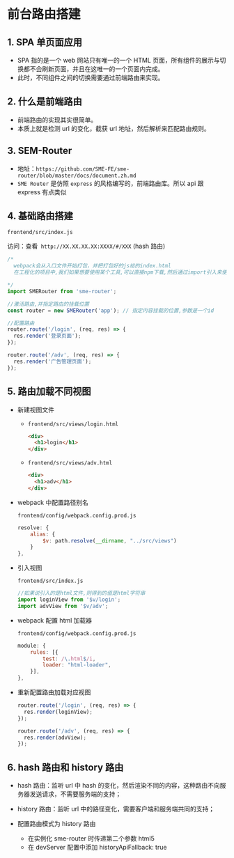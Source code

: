 # 前台路由搭建

## 1. SPA 单页面应用

- SPA 指的是一个 web 网站只有唯一的一个 HTML 页面，所有组件的展示与切换都不会刷新页面，并且在这唯一的一个页面内完成。
- 此时，不同组件之间的切换需要通过前端路由来实现。

## 2. 什么是前端路由

- 前端路由的实现其实很简单。
- 本质上就是检测 url 的变化，截获 url 地址，然后解析来匹配路由规则。

## 3. SEM-Router

- 地址：`https://github.com/SME-FE/sme-router/blob/master/docs/document.zh.md`
- `SME Router` 是仿照 `express` 的风格编写的，前端路由库。所以 api 跟 express 有点类似

## 4. 基础路由搭建

`frontend/src/index.js`

访问：查看` http://XX.XX.XX.XX:XXXX/#/XXX` (hash 路由)

```js
/* 
  webpack会从入口文件开始打包，并把打包好的js给的index.html
  在工程化的项目中,我们如果想要使用某个工具,可以直接npm下载,然后通过import引入来使用

*/
import SMERouter from 'sme-router';

//激活路由,并指定路由的挂载位置
const router = new SMERouter('app'); // 指定内容挂载的位置,参数是一个id

//配置路由
router.route('/login', (req, res) => {
  res.render('登录页面');
});

router.route('/adv', (req, res) => {
  res.render('广告管理页面');
});
```

## 5. 路由加载不同视图

- 新建视图文件

  - `frontend/src/views/login.html`

    ```html
    <div>
      <h1>login</h1>
    </div>
    ```

  - `frontend/src/views/adv.html`

    ```html
    <div>
      <h1>adv</h1>
    </div>
    ```

- webpack 中配置路径别名

  `frontend/config/webpack.config.prod.js`

  ```js
  resolve: {
      alias: {
          $v: path.resolve(__dirname, "../src/views")
      }
  },
  ```

- 引入视图

  `frontend/src/index.js`

  ```js
  //如果说引入的是html文件,则得到的值是html字符串
  import loginView from '$v/login';
  import advView from '$v/adv';
  ```

- webpack 配置 html 加载器

  `frontend/config/webpack.config.prod.js`

  ```js
  module: {
      rules: [{
          test: /\.html$/i,
          loader: "html-loader",
      }],
  },
  ```

- 重新配置路由加载对应视图

  ```js
  router.route('/login', (req, res) => {
    res.render(loginView);
  });

  router.route('/adv', (req, res) => {
    res.render(advView);
  });
  ```

## 6. hash 路由和 history 路由

- hash 路由：监听 url 中 hash 的变化，然后渲染不同的内容，这种路由不向服务器发送请求，不需要服务端的支持；

- history 路由：监听 url 中的路径变化，需要客户端和服务端共同的支持；

- 配置路由模式为 history 路由
  - 在实例化 sme-router 时传递第二个参数 html5
  - 在 devServer 配置中添加 historyApiFallback: true

